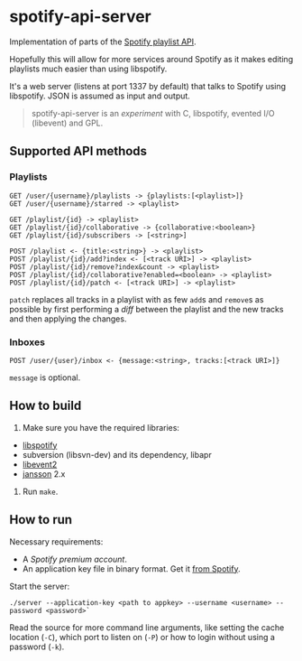 # spotify-api-server

Implementation of parts of the [Spotify playlist API](https://github.com/spotify/playlist-api).

Hopefully this will allow for more services around Spotify as it makes editing playlists much easier than using libspotify.

It's a web server (listens at port 1337 by default) that talks to Spotify using libspotify. JSON is assumed as input and output.

> spotify-api-server is an *experiment* with C, libspotify, evented I/O (libevent) and GPL.


## Supported API methods

### Playlists

    GET /user/{username}/playlists -> {playlists:[<playlist>]}
    GET /user/{username}/starred -> <playlist>

    GET /playlist/{id} -> <playlist>
    GET /playlist/{id}/collaborative -> {collaborative:<boolean>}
    GET /playlist/{id}/subscribers -> [<string>]

    POST /playlist <- {title:<string>} -> <playlist>
    POST /playlist/{id}/add?index <- [<track URI>] -> <playlist>
    POST /playlist/{id}/remove?index&count -> <playlist>
    POST /playlist/{id}/collaborative?enabled=<boolean> -> <playlist>
    POST /playlist/{id}/patch <- [<track URI>] -> <playlist>

`patch` replaces all tracks in a playlist with as few `add`s and `remove`s as possible by first performing a *diff* between the playlist and the new tracks and then applying the changes.

### Inboxes

    POST /user/{user}/inbox <- {message:<string>, tracks:[<track URI>]}

`message` is optional.

## How to build

1. Make sure you have the required libraries:
 * [libspotify](http://developer.spotify.com/en/libspotify/)
 * subversion (libsvn-dev) and its dependency, libapr
 * [libevent2](http://monkey.org/~provos/libevent/)
 * [jansson](http://www.digip.org/jansson/) 2.x
1. Run `make`.

## How to run

Necessary requirements:

* A *Spotify premium account*.
* An application key file in binary format. Get it [from Spotify](https://developer.spotify.com/technologies/libspotify/keys/).

Start the server:

    ./server --application-key <path to appkey> --username <username> --password <password>`

Read the source for more command line arguments, like setting the cache location (`-C`), which port to listen on (`-P`) or how to login without using a password (`-k`).
